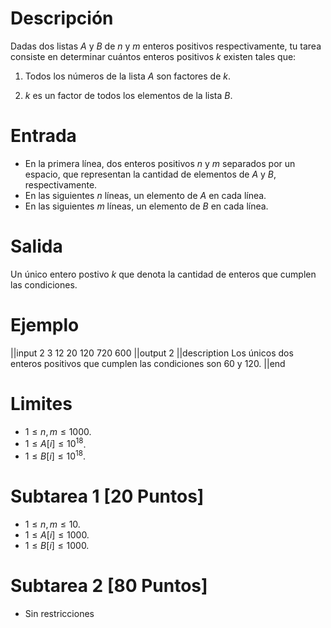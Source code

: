 # Descripción

Dadas dos listas $A$ y $B$ de $n$ y $m$ enteros positivos respectivamente, tu tarea consiste en determinar cuántos enteros positivos $k$ existen tales que:

1. Todos los números de la lista $A$ son factores de $k$.

2. $k$ es un factor de todos los elementos de la lista $B$.

# Entrada

- En la primera línea, dos enteros positivos $n$ y $m$ separados por un espacio, que representan la cantidad de elementos de $A$ y $B$, respectivamente.
- En las siguientes $n$ líneas, un elemento de $A$ en cada línea.
- En las siguientes $m$ líneas, un elemento de $B$ en cada línea.

# Salida

Un único entero postivo $k$ que denota la cantidad de enteros que cumplen las condiciones.

# Ejemplo

||input
2 3
12
20
120
720
600
||output
2
||description
Los únicos dos enteros positivos que cumplen las condiciones son 60 y 120.
||end

# Limites

- $1 \leq n,m \leq 1000$.
- $1 \leq A[i] \leq 10^{18}$.
- $1 \leq B[i] \leq 10^{18}$.

# Subtarea 1 [20 Puntos]
- $1 \leq n,m \leq 10$.
- $1 \leq A[i] \leq 1000$.
- $1 \leq B[i] \leq 1000$.

# Subtarea 2 [80 Puntos]
- Sin restricciones







